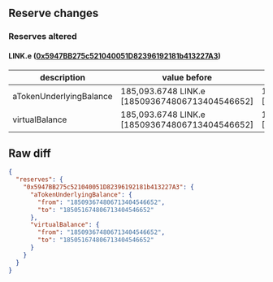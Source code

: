 ## Reserve changes

### Reserves altered

#### LINK.e ([0x5947BB275c521040051D82396192181b413227A3](https://snowtrace.io/address/0x5947BB275c521040051D82396192181b413227A3))

| description | value before | value after |
| --- | --- | --- |
| aTokenUnderlyingBalance | 185,093.6748 LINK.e [185093674806713404546652] | 185,051.6748 LINK.e [185051674806713404546652] |
| virtualBalance | 185,093.6748 LINK.e [185093674806713404546652] | 185,051.6748 LINK.e [185051674806713404546652] |


## Raw diff

```json
{
  "reserves": {
    "0x5947BB275c521040051D82396192181b413227A3": {
      "aTokenUnderlyingBalance": {
        "from": "185093674806713404546652",
        "to": "185051674806713404546652"
      },
      "virtualBalance": {
        "from": "185093674806713404546652",
        "to": "185051674806713404546652"
      }
    }
  }
}
```